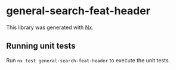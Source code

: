 # general-search-feat-header

This library was generated with [Nx](https://nx.dev).

## Running unit tests

Run `nx test general-search-feat-header` to execute the unit tests.
